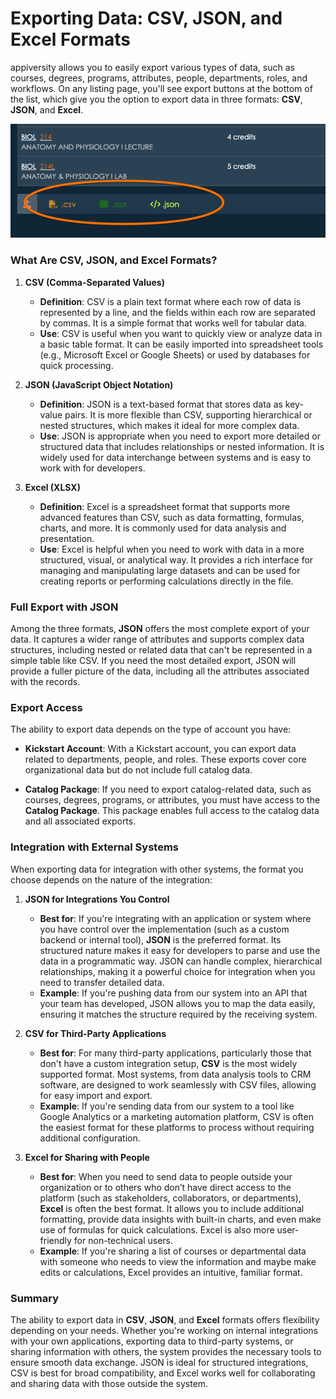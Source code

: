 # Exporting Data: CSV, JSON, and Excel Formats

appiversity allows you to easily export various types of data, such as courses, degrees, programs, attributes, people, departments, roles, and workflows. On any listing page, you'll see export buttons at the bottom of the list, which give you the option to export data in three formats: **CSV**, **JSON**, and **Excel**.

![export](../images/export.png)

### What Are CSV, JSON, and Excel Formats?

1. **CSV (Comma-Separated Values)**
   - **Definition**: CSV is a plain text format where each row of data is represented by a line, and the fields within each row are separated by commas. It is a simple format that works well for tabular data.
   - **Use**: CSV is useful when you want to quickly view or analyze data in a basic table format. It can be easily imported into spreadsheet tools (e.g., Microsoft Excel or Google Sheets) or used by databases for quick processing.

2. **JSON (JavaScript Object Notation)**
   - **Definition**: JSON is a text-based format that stores data as key-value pairs. It is more flexible than CSV, supporting hierarchical or nested structures, which makes it ideal for more complex data.
   - **Use**: JSON is appropriate when you need to export more detailed or structured data that includes relationships or nested information. It is widely used for data interchange between systems and is easy to work with for developers.

3. **Excel (XLSX)**
   - **Definition**: Excel is a spreadsheet format that supports more advanced features than CSV, such as data formatting, formulas, charts, and more. It is commonly used for data analysis and presentation.
   - **Use**: Excel is helpful when you need to work with data in a more structured, visual, or analytical way. It provides a rich interface for managing and manipulating large datasets and can be used for creating reports or performing calculations directly in the file.

### Full Export with JSON

Among the three formats, **JSON** offers the most complete export of your data. It captures a wider range of attributes and supports complex data structures, including nested or related data that can't be represented in a simple table like CSV. If you need the most detailed export, JSON will provide a fuller picture of the data, including all the attributes associated with the records.

### Export Access

The ability to export data depends on the type of account you have:

- **Kickstart Account**: With a Kickstart account, you can export data related to departments, people, and roles. These exports cover core organizational data but do not include full catalog data.
  
- **Catalog Package**: If you need to export catalog-related data, such as courses, degrees, programs, or attributes, you must have access to the **Catalog Package**. This package enables full access to the catalog data and all associated exports.

### Integration with External Systems

When exporting data for integration with other systems, the format you choose depends on the nature of the integration:

1. **JSON for Integrations You Control**
   - **Best for**: If you're integrating with an application or system where you have control over the implementation (such as a custom backend or internal tool), **JSON** is the preferred format. Its structured nature makes it easy for developers to parse and use the data in a programmatic way. JSON can handle complex, hierarchical relationships, making it a powerful choice for integration when you need to transfer detailed data.
   - **Example**: If you're pushing data from our system into an API that your team has developed, JSON allows you to map the data easily, ensuring it matches the structure required by the receiving system.

2. **CSV for Third-Party Applications**
   - **Best for**: For many third-party applications, particularly those that don't have a custom integration setup, **CSV** is the most widely supported format. Most systems, from data analysis tools to CRM software, are designed to work seamlessly with CSV files, allowing for easy import and export. 
   - **Example**: If you're sending data from our system to a tool like Google Analytics or a marketing automation platform, CSV is often the easiest format for these platforms to process without requiring additional configuration.

3. **Excel for Sharing with People**
   - **Best for**: When you need to send data to people outside your organization or to others who don’t have direct access to the platform (such as stakeholders, collaborators, or departments), **Excel** is often the best format. It allows you to include additional formatting, provide data insights with built-in charts, and even make use of formulas for quick calculations. Excel is also more user-friendly for non-technical users.
   - **Example**: If you're sharing a list of courses or departmental data with someone who needs to view the information and maybe make edits or calculations, Excel provides an intuitive, familiar format.

### Summary

The ability to export data in **CSV**, **JSON**, and **Excel** formats offers flexibility depending on your needs. Whether you're working on internal integrations with your own applications, exporting data to third-party systems, or sharing information with others, the system provides the necessary tools to ensure smooth data exchange. JSON is ideal for structured integrations, CSV is best for broad compatibility, and Excel works well for collaborating and sharing data with those outside the system.
